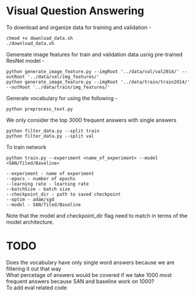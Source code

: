 # Visual Question Answering

To download and organize data for training and validation -
```
chmod +x download_data.sh
./download_data.sh
```
Genereate image features for train and validation data usnig pre-trained ResNet model -
```
python generate_image_feature.py --imgRoot '../data/val/val2014/' --outRoot '../data/val/img_features/'
python generate_image_feature.py --imgRoot '../data/train/train2014/' --outRoot '../data/train/img_features/'
```
Generate vocabulary for using the following - 
```
python preprocess_text.py
```
We only consider the top 3000 frequent answers with single answers
```
python filter_data.py --split train
python filter_data.py --split val
```
To train network
```
python train.py --experiment <name_of_experiment> --model <SAN/Tiled/Baseline>

--experiment - name of experiment
--epocs - number of epochs
--learning rate - learning rate
--batchSize - batch size
--checkpoint_dir - path to saved checkpoint
--optim - adam/sgd
--model - SAN/Tiled/Baseline
```
Note that the model and checkpoint_dir flag need to match in terms of the model architecture.


# TODO
Does the vocabulary have only single word answers because we are filtering it out that way \
What percetage of answers would be covered if we take 1000 most frequent answers because SAN and baseline work on 1000? \
To add eval related code 



